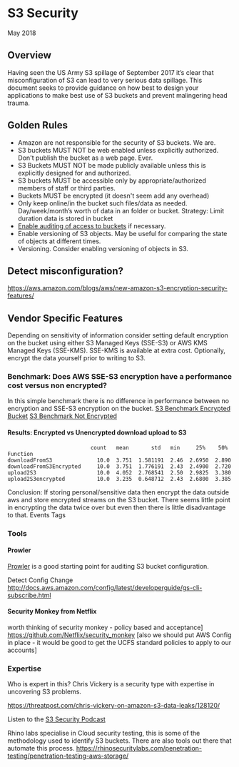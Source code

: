 # S3 Security
May 2018

## Overview
Having seen the US Army S3 spillage of September 2017 it’s clear that misconfiguration of S3 can lead to very serious data spillage. This document seeks to provide guidance on how best to design your applications to make best use of S3 buckets and  prevent malingering head trauma.

## Golden Rules
* Amazon are not responsible for the security of S3 buckets. We are.
* S3 buckets MUST NOT be web enabled unless explicitly authorized. Don't publish the bucket as a web page. Ever.
* S3 Buckets MUST NOT be made publicly available unless this is explicitly designed for and authorized.
* S3 buckets MUST be accessible only by appropriate/authorized members of staff or third parties.
* Buckets MUST be encrypted (it doesn't seem add any overhead)
* Only keep online/in the bucket such files/data as needed. Day/week/month’s worth of data in an folder or bucket. Strategy: Limit duration data is stored in bucket
* [Enable auditing of access to buckets]( https://docs.aws.amazon.com/AmazonS3/latest/dev/ServerLogs.html) if necessary.
* Enable versioning of S3 objects. May be useful for comparing the state of objects at different times.
* Versioning. Consider enabling versioning of objects in S3.

## Detect misconfiguration?
https://aws.amazon.com/blogs/aws/new-amazon-s3-encryption-security-features/

## Vendor Specific Features
Depending on sensitivity of information consider setting default encryption on the bucket using either S3 Managed Keys (SSE-S3) or AWS KMS Managed Keys (SSE-KMS). SSE-KMS is available at extra cost. Optionally, encrypt the data yourself prior to writing to S3.

### Benchmark: Does AWS SSE-S3 encryption have a performance cost versus non encrypted?
In this simple benchmark there is no difference in performance between no encryption and SSE-S3 encryption on the bucket.
[S3 Benchmark Encrypted Bucket](https://gist.github.com/gm3dmo/b3f7b18fccc3921be3fdbf304133537d
)
[S3 Benchmark Not Encrypted](https://gist.github.com/gm3dmo/4335c81546f92a1b840de3f30efadb37)

#### Results: Encrypted vs Unencrypted download upload to S3
```
                          count   mean       std   min     25%    50%
Function
downloadFromS3              10.0  3.751  1.581191  2.46  2.6950  2.890
downloadFromS3Encrypted     10.0  3.751  1.776191  2.43  2.4900  2.720
upload2S3                   10.0  4.052  2.768541  2.50  2.9825  3.380
upload2S3encrypted          10.0  3.235  0.648712  2.43  2.6800  3.385
```
Conclusion: If storing personal/sensitive data then encrypt the data outside aws and store encrypted streams on the S3 bucket. There seems little point in encrypting the data twice over but even then there is little disadvantage to that.
Events
Tags


### Tools
#### Prowler
[Prowler](https://gist.github.com/gm3dmo/b6b3e495a752553052bf9fb3937bf0f7) is a good starting point for auditing S3 bucket configuration.

Detect Config Change
http://docs.aws.amazon.com/config/latest/developerguide/gs-cli-subscribe.html

#### Security Monkey from Netflix
worth thinking of security monkey - policy based and acceptance]  https://github.com/Netflix/security_monkey
[also we should put AWS Config in place - it would be good to get the UCFS standard policies to apply to our accounts]

### Expertise
Who is expert in this?
Chris Vickery is a security type with expertise in uncovering S3 problems.

https://threatpost.com/chris-vickery-on-amazon-s3-data-leaks/128120/

Listen to the [S3 Security Podcast](https://arstechnica.com/information-technology/2017/05/defense-contractor-stored-intelligence-data-in-amazon-cloud-unprotected/)

Rhino labs specialise in Cloud security testing, this is some of the methodology used to identify S3 buckets. There are also tools out there that automate this process. 
https://rhinosecuritylabs.com/penetration-testing/penetration-testing-aws-storage/
